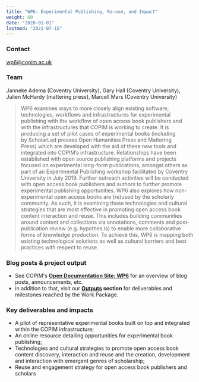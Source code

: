 ```yaml
---
title: "WP6: Experimental Publishing, Re-use, and Impact"
weight: 60
date: "2020-01-01"
lastmod: "2021-07-15"
---
```


### Contact

[wp6@copim.ac.uk](mailto:wp6@copim.ac.uk)  

### Team

Janneke Adema (Coventry University), Gary Hall (Coventry University), Julien McHardy (mattering press), Marcell Mars (Coventry University)    

> WP6 examines ways to more closely align existing software, technologies, workflows and infrastructures for experimental publishing with the workflow of open access book publishers and with the infrastructures that COPIM is working to create. It is producing a set of pilot cases of experimental books (including by ScholarLed presses Open Humanities Press and Mattering Press) which are developed with the aid of these new tools and integrated into COPIM’s infrastructure. Relationships have been established with open source publishing platforms and projects focused on experimental long-form publications, amongst others as part of an Experimental Publishing workshop facilitated by Coventry University in July 2019. Further outreach activities will be conducted with open access book publishers and authors to further promote experimental publishing opportunities. WP6 also explores how non-experimental open access books are (re)used by the scholarly community. As such, it is examining those technologies and cultural strategies that are most effective in promoting open access book content interaction and reuse. This includes building communities around content and collections via annotations, comments and post-publication review (e.g. hypothes.is) to enable more collaborative forms of knowledge production. To achieve this, WP6 is mapping both existing technological solutions as well as cultural barriers and best practices with respect to reuse.  


### Blog posts & project output

* See COPIM's **[Open Documentation Site: WP6](https://copim.pubpub.org/work-package-6)** for an overview of blog posts, announcements, etc.
* in addition to that, visit our **[Outputs](https://www.copim.ac.uk/about-us/outputs/) section** for deliverables and milestones reached by the Work Package.  


### Key deliverables and impacts

* A pilot of representative experimental books built on top and integrated within the COPIM infrastructure;
* An online resource detailing opportunities for experimental book publishing;
* Technologies and cultural strategies to promote open access book content discovery, interaction and reuse and the creation, development and interaction with emergent genres of scholarship;
* Reuse and engagement strategy for open access book publishers and scholars
